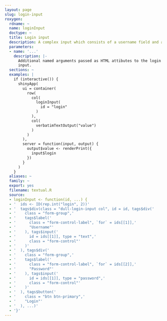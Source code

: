```yaml
---
layout: page
slug: login-input
roxygen:
  rdname: ~
  name: loginInput
  doctype: ~
  title: Login input
  description: A complex input which consists of a username field and a password field.
  parameters:
  - name: '...'
    description: |-
      Additional named arguments passed as HTML attibutes to the login
      input.
  sections: ~
  examples: |
    if (interactive()) {
      shinyApp(
        ui = container(
          row(
            col(
              loginInput(
                id = "login"
              )
            ),
            col(
              verbatimTextOutput("value")
            )
          )
        ),
        server = function(input, output) {
          output$value <- renderPrint({
            input$login
          })
        }
      )
    }
  aliases: ~
  family: ~
  export: yes
  filename: textual.R
  source:
  - loginInput <- function(id, ...) {
  - '  ids <- ID(rep.int("login", 2))'
  - '  tags$div(class = "dull-login-input col", id = id, tags$div('
  - '    class = "form-group",'
  - '    tags$label('
  - '      class = "form-control-label", `for` = ids[[1]],'
  - '      "Username"'
  - '    ), tags$input('
  - '      id = ids[[1]], type = "text",'
  - '      class = "form-control"'
  - '    )'
  - '  ), tags$div('
  - '    class = "form-group",'
  - '    tags$label('
  - '      class = "form-control-label", `for` = ids[[2]],'
  - '      "Password"'
  - '    ), tags$input('
  - '      id = ids[[1]], type = "password",'
  - '      class = "form-control"'
  - '    )'
  - '  ), tags$button('
  - '    class = "btn btn-primary",'
  - '    "Login"'
  - '  ), ...)'
  - '}'
---
```

